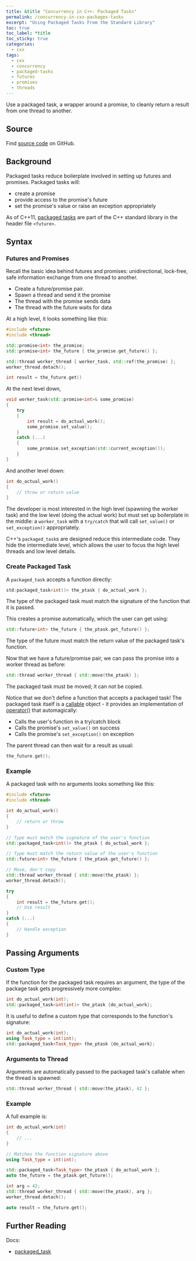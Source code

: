 ```yaml
---
title: &title "Concurrency in C++: Packaged Tasks"
permalink: /concurrency-in-cxx-packages-tasks
excerpt: "Using Packaged Tasks From the Standard Library"
toc: true
toc_label: *title
toc_sticky: true
categories:
  - cxx
tags:
  - cxx
  - concurrency
  - packaged-tasks
  - futures
  - promises
  - threads
---
```


Use a packaged task, a wrapper around a promise, to cleanly return a result from one thread to another.


## Source

Find [source code](https://github.com/KevinWMatthews/cxx-concurrency) on GitHub.


## Background

Packaged tasks reduce boilerplate involved in setting up futures and promises. Packaged tasks will:
  * create a promise
  * provide access to the promise's future
  * set the promise's value or raise an exception appropriately

As of C++11, [packaged tasks](https://en.cppreference.com/w/cpp/thread/packaged_task) are part of the C++ standard library in the header file `<future>`.


## Syntax


### Futures and Promises

Recall the basic idea behind futures and promises: unidirectional, lock-free, safe information exchange from one thread to another.

  * Create a future/promise pair.
  * Spawn a thread and send it the promise
  * The thread with the promise sends data
  * The thread with the future waits for data

At a high level, it looks something like this:

```c++
#include <future>
#include <thread>

std::promise<int> the_promise;
std::promise<int> the_future { the_promise.get_future() };

std::thread worker_thread { worker_task, std::ref(the_promise) };
worker_thread.detach();

int result = the_future.get()
```

At the next level down,

```c++
void worker_task(std::promise<int>& some_promise)
{
    try
    {
        int result = do_actual_work();
        some_promise.set_value();
    }
    catch (...)
    {
        some_promise.set_exception(std::current_exception());
    }
}
```

And another level down:

```c++
int do_actual_work()
{
    // throw or return value
}
```

The developer is most interested in the high level (spawning the worker task) and the low level (doing the actual work) but must set up boilerplate in the middle: a `worker_task` with a `try/catch` that will call `set_value()` or `set_exception()` appropriately.

C++'s `packaged_task`s are designed reduce this intermediate code. They hide the intermediate level, which allows the user to focus the high level threads and low level details.


### Create Packaged Task

A `packaged_task` accepts a function directly:

```c++
std:packaged_task<int()> the_ptask { do_actual_work };
```

The type of the packaged task must match the signature of the function that it is passed.

This creates a promise automatically, which the user can get using:

```c++
std::future<int> the_future { the_ptask.get_future() };
```

The type of the future must match the return value of the packaged task's function.

Now that we have a future/promise pair, we can pass the promise into a worker thread as before:

```c++
std::thread worker_thread { std::move(the_ptask) };
```

The packaged task must be moved; it can not be copied.

Notice that we don't define a function that accepts a packaged task!
The packaged task itself is a [callable](https://en.cppreference.com/w/cpp/named_req/Callable) object - it provides an implementation of [operator()](https://en.cppreference.com/w/cpp/thread/packaged_task/operator()) that automagically:

  * Calls the user's function in a try/catch block
  * Calls the promise's `set_value()` on success
  * Calls the promise's `set_exception()` on exception

The parent thread can then wait for a result as usual:

```c++
the_future.get();
```


### Example

A packaged task with no arguments looks something like this:

```c++
#include <future>
#include <thread>

int do_actual_work()
{
    // return or throw
}

// Type must match the signature of the user's function
std::packaged_task<int()> the_ptask { do_actual_work };

// Type must match the return value of the user's function
std::future<int> the_future { the_ptask.get_future() };

// Move, don't copy
std::thread worker_thread { std::move(the_ptask) };
worker_thread.detach();

try
{
    int result = the_future.get();
    // Use result
}
catch (...)
{
    // Handle exception
}
```


## Passing Arguments


### Custom Type

If the function for the packaged task requires an argument, the type of the package task gets progressively more complex:

```c++
int do_actual_work(int);
std::packaged_task<int(int)> the_ptask {do_actual_work};
```

It is useful to define a custom type that corresponds to the function's signature:

```c++
int do_actual_work(int);
using Task_type = int(int);
std::packaged_task<Task_type> the_ptask {do_actual_work};
```


### Arguments to Thread

Arguments are automatically passed to the packaged task's callable when the thread is spawned:

```c++
std::thread worker_thread { std::move(the_ptask), 42 };
```


### Example

A full example is:

```c++
int do_actual_work(int)
{
    // ...
}

// Matches the function signature above
using Task_type = int(int);

std::packaged_task<Task_type> the_ptask { do_actual_work };
auto the_future = the_ptask.get_future();

int arg = 42;
std::thread worker_thread { std::move(the_ptask), arg };
worker_thread.detach();

auto result = the_future.get();
```


## Further Reading

Docs:

  * [packaged_task](https://en.cppreference.com/w/cpp/thread/packaged_task)
